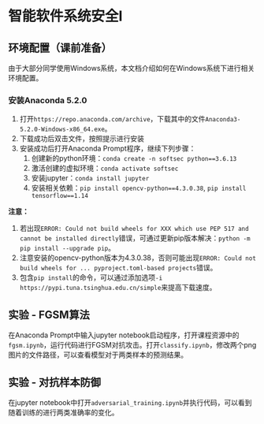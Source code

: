 # 智能软件系统安全I

## 环境配置（课前准备）

由于大部分同学使用Windows系统，本文档介绍如何在Windows系统下进行相关环境配置。

### 安装Anaconda 5.2.0

1. 打开`https://repo.anaconda.com/archive`，下载其中的文件`Anaconda3-5.2.0-Windows-x86_64.exe`。
2. 下载成功后双击文件，按照提示进行安装
3. 安装成功后打开Anaconda Prompt程序，继续下列步骤：
   1. 创建新的python环境：`conda create -n softsec python==3.6.13`
   2. 激活创建的虚拟环境：`conda activate softsec`
   3. 安装jupyter：`conda install jupyter`
   4. 安装相关依赖：`pip install opencv-python==4.3.0.38`, `pip install tensorflow==1.14`

**注意：**

1. 若出现`ERROR: Could not build wheels for XXX which use PEP 517 and cannot be installed directly`错误，可通过更新pip版本解决：`python -m pip install --upgrade pip`。
2. 注意安装的opencv-python版本为4.3.0.38，否则可能出现`ERROR: Could not build wheels for ... pyproject.toml-based projects`错误。
3. 包含`pip install`的命令，可以通过添加选项`-i https://pypi.tuna.tsinghua.edu.cn/simple`来提高下载速度。

## 实验 - FGSM算法

在Anaconda Prompt中输入jupyter notebook启动程序，打开课程资源中的`fgsm.ipynb`，运行代码进行FGSM对抗攻击。打开`classify.ipynb`，修改两个png图片的文件路径，可以查看模型对于两类样本的预测结果。

## 实验 - 对抗样本防御

在jupyter notebook中打开`adversarial_training.ipynb`并执行代码，可以看到随着训练的进行两类准确率的变化。
